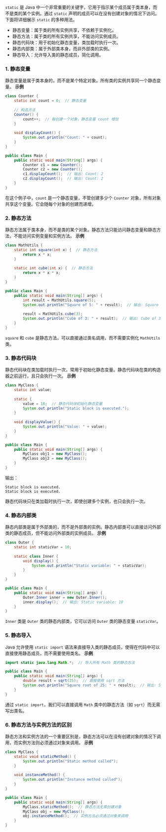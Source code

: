 `static` 是 Java 中一个非常重要的关键字，它用于指示某个成员属于类本身，而不是类的某个实例。通过 `static` 声明的成员可以在没有创建对象的情况下访问。下面将详细展示 `static` 的多种用法。

- 静态变量：属于类的所有实例共享，不依赖于实例化。
- 静态方法：属于类的所有实例共享，不能访问实例成员。
- 静态代码块：用于初始化静态变量，类加载时执行一次。
- 静态内部类：属于外部类本身，而非外部类的实例。
- 静态导入：允许导入类的静态成员，简化调用。

### 1. 静态变量
静态变量是属于类本身的，而不是某个特定对象。所有类的实例共享同一个静态变量。
**示例**
``` java
class Counter {
    static int count = 0;  // 静态变量
    
    // 构造方法
    Counter() {
        count++;  // 每创建一个对象，静态变量 count 增加
    }
    
    void displayCount() {
        System.out.println("Count: " + count);
    }
}

public class Main {
    public static void main(String[] args) {
        Counter c1 = new Counter();
        Counter c2 = new Counter();
        c1.displayCount();  // 输出: Count: 2
        c2.displayCount();  // 输出: Count: 2
    }
}
```
在这个例子中，`count` 是一个静态变量，不管创建多少个 `Counter` 对象，所有对象共享这个变量。它会随每个对象的创建而递增。

### 2. 静态方法
静态方法属于类本身，而不是类的某个对象。静态方法只能访问静态变量和静态方法，不能访问实例变量和实例方法。
**示例**
``` java
class MathUtils {
    static int square(int x) {  // 静态方法
        return x * x;
    }
    
    static int cube(int x) {  // 静态方法
        return x * x * x;
    }
}

public class Main {
    public static void main(String[] args) {
        int result = MathUtils.square(5);
        System.out.println("Square of 5: " + result);  // 输出: Square of 5: 25
        
        result = MathUtils.cube(3);
        System.out.println("Cube of 3: " + result);  // 输出: Cube of 3: 27
    }
}
```
`square` 和 `cube` 是静态方法，可以直接通过类名调用，而不需要实例化 `MathUtils` 类。

### 3. 静态代码块
静态代码块在类加载时执行一次，常用于初始化静态变量。静态代码块在类的构造器之前运行，且只会执行一次。
**示例**
``` java
class MyClass {
    static int value;
    
    static {
        value = 10;  // 静态代码块初始化静态变量
        System.out.println("Static block is executed.");
    }
    
    void displayValue() {
        System.out.println("Value: " + value);
    }
}

public class Main {
    public static void main(String[] args) {
        MyClass obj1 = new MyClass();
        MyClass obj2 = new MyClass();
    }
}
```
输出：
```
Static block is executed.
Static block is executed.
```
静态代码块只在类加载时执行一次，即使创建多个实例，也只会执行一次。

### 4. 静态内部类
静态内部类是属于外部类的，而不是外部类的实例。静态内部类可以直接访问外部类的静态成员，但不能访问外部类的实例成员。
**示例**
``` java
class Outer {
    static int staticVar = 10;
    
    static class Inner {
        void display() {
            System.out.println("Static variable: " + staticVar);
        }
    }
}

public class Main {
    public static void main(String[] args) {
        Outer.Inner inner = new Outer.Inner();
        inner.display();  // 输出: Static variable: 10
    }
}
```
`Inner` 类是 `Outer` 类的静态内部类，它可以访问 `Outer` 类的静态变量 `staticVar`。

### 5. 静态导入
Java 允许使用 `static import` 语法来直接导入类的静态成员，使得在代码中可以直接使用静态成员，而不需要使用类名。
**示例**
``` java
import static java.lang.Math.*;  // 导入所有 Math 类的静态方法

public class Main {
    public static void main(String[] args) {
        double result = sqrt(25);  // 直接使用 sqrt 方法
        System.out.println("Square root of 25: " + result);  // 输出: Square root of 25: 5.0
    }
}
```
通过 `static import`，我们可以直接调用 `Math` 类中的静态方法（如 `sqrt`）而无需写出类名。

### 6. 静态方法与实例方法的区别
静态方法和实例方法的一个重要区别是，静态方法可以在没有创建对象的情况下调用，而实例方法则必须通过对象来调用。
**示例**
``` java
class MyClass {
    static void staticMethod() {
        System.out.println("Static method called");
    }
    
    void instanceMethod() {
        System.out.println("Instance method called");
    }
}

public class Main {
    public static void main(String[] args) {
        MyClass.staticMethod();  // 静态方法无需创建对象
        MyClass obj = new MyClass();
        obj.instanceMethod();  // 实例方法必须通过对象来调用
    }
}
```